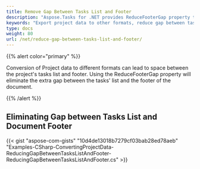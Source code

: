 ```yaml
---
title: Remove Gap Between Tasks List and Footer
description: "Aspose.Tasks for .NET provides ReduceFooterGap property to reduce gap between the list of tasks and the footer while conversion of project data to different formats."
keywords: "Export project data to other formats, reduce gap between tasks and footer, Aspose.Tasks, C#"
type: docs
weight: 80
url: /net/reduce-gap-between-tasks-list-and-footer/
---
```


{{% alert color="primary" %}} 

Conversion of Project data to different formats can lead to space between the project's tasks list and footer. Using the ReduceFooterGap property will eliminate the extra gap between the tasks' list and the footer of the document.

{{% /alert %}}

## **Eliminating Gap between Tasks List and Document Footer**

{{< gist "aspose-com-gists" "10d4de13018b7279cf03bab28ed78aeb" "Examples-CSharp-ConvertingProjectData-ReducingGapBetweenTasksListAndFooter-ReducingGapBetweenTasksListAndFooter.cs" >}}
